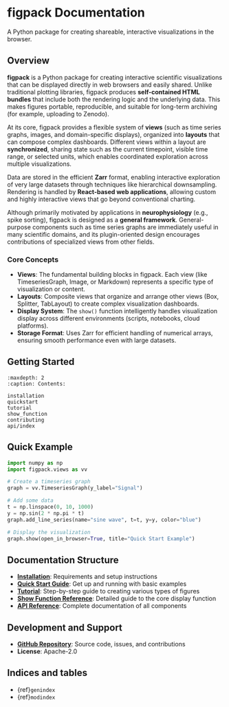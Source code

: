 # figpack Documentation

A Python package for creating shareable, interactive visualizations in the browser.

## Overview

**figpack** is a Python package for creating interactive scientific visualizations that can be displayed directly in web browsers and easily shared. Unlike traditional plotting libraries, figpack produces **self-contained HTML bundles** that include both the rendering logic and the underlying data. This makes figures portable, reproducible, and suitable for long-term archiving (for example, uploading to Zenodo).

At its core, figpack provides a flexible system of **views** (such as time series graphs, images, and domain-specific displays), organized into **layouts** that can compose complex dashboards. Different views within a layout are **synchronized**, sharing state such as the current timepoint, visible time range, or selected units, which enables coordinated exploration across multiple visualizations.

Data are stored in the efficient **Zarr** format, enabling interactive exploration of very large datasets through techniques like hierarchical downsampling. Rendering is handled by **React-based web applications**, allowing custom and highly interactive views that go beyond conventional charting.

Although primarily motivated by applications in **neurophysiology** (e.g., spike sorting), figpack is designed as a **general framework**. General-purpose components such as time series graphs are immediately useful in many scientific domains, and its plugin-oriented design encourages contributions of specialized views from other fields.

### Core Concepts

- **Views**: The fundamental building blocks in figpack. Each view (like TimeseriesGraph, Image, or Markdown) represents a specific type of visualization or content.
- **Layouts**: Composite views that organize and arrange other views (Box, Splitter, TabLayout) to create complex visualization dashboards.
- **Display System**: The `show()` function intelligently handles visualization display across different environments (scripts, notebooks, cloud platforms).
- **Storage Format**: Uses Zarr for efficient handling of numerical arrays, ensuring smooth performance even with large datasets.

## Getting Started

```{toctree}
:maxdepth: 2
:caption: Contents:

installation
quickstart
tutorial
show_function
contributing
api/index
```

## Quick Example

```python
import numpy as np
import figpack.views as vv

# Create a timeseries graph
graph = vv.TimeseriesGraph(y_label="Signal")

# Add some data
t = np.linspace(0, 10, 1000)
y = np.sin(2 * np.pi * t)
graph.add_line_series(name="sine wave", t=t, y=y, color="blue")

# Display the visualization
graph.show(open_in_browser=True, title="Quick Start Example")
```

## Documentation Structure

- **[Installation](installation.md)**: Requirements and setup instructions
- **[Quick Start Guide](quickstart.md)**: Get up and running with basic examples
- **[Tutorial](tutorial.md)**: Step-by-step guide to creating various types of figures
- **[Show Function Reference](show_function.md)**: Detailed guide to the core display function
- **[API Reference](api/index.md)**: Complete documentation of all components

## Development and Support

- **[GitHub Repository](https://github.com/flatironinstitute/figpack)**: Source code, issues, and contributions
- **License**: Apache-2.0

## Indices and tables

- {ref}`genindex`
- {ref}`modindex`
